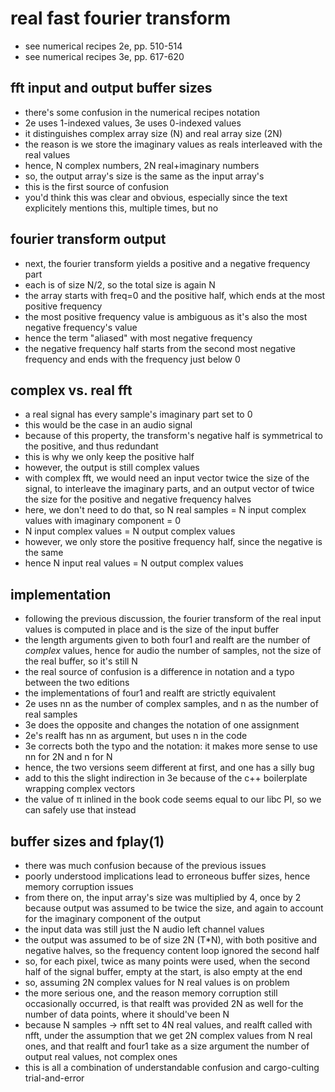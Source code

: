# real fast fourier transform

- see numerical recipes 2e, pp. 510-514
- see numerical recipes 3e, pp. 617-620


## fft input and output buffer sizes

- there's some confusion in the numerical recipes notation
- 2e uses 1-indexed values, 3e uses 0-indexed values
- it distinguishes complex array size (N) and real array size (2N)
- the reason is we store the imaginary values as reals
interleaved with the real values
- hence, N complex numbers, 2N real+imaginary numbers
- so, the output array's size is the same as the input array's
- this is the first source of confusion
- you'd think this was clear and obvious,
especially since the text explicitely mentions this,
multiple times,
but no


## fourier transform output

- next, the fourier transform yields
a positive and a negative frequency part
- each is of size N/2, so the total size is again N
- the array starts with freq=0
and the positive half, which ends at the most positive frequency
- the most positive frequency value is ambiguous
as it's also the most negative frequency's value
- hence the term "aliased" with most negative frequency
- the negative frequency half starts
from the second most negative frequency
and ends with the frequency just below 0


## complex vs. real fft

- a real signal has every sample's imaginary part set to 0
- this would be the case in an audio signal
- because of this property,
the transform's negative half is symmetrical to the positive,
and thus redundant
- this is why we only keep the positive half
- however, the output is still complex values
- with complex fft,
we would need an input vector twice the size of the signal,
to interleave the imaginary parts,
and an output vector of twice the size
for the positive and negative frequency halves
- here, we don't need to do that,
so N real samples = N input complex values
with imaginary component = 0
- N input complex values = N output complex values
- however, we only store the positive frequency half,
since the negative is the same
- hence N input real values = N output complex values


## implementation

- following the previous discussion,
the fourier transform of the real input values
is computed in place
and is the size of the input buffer
- the length arguments given to both four1 and realft
are the number of *complex* values,
hence for audio the number of samples,
not the size of the real buffer,
so it's still N
- the real source of confusion
is a difference in notation and a typo
between the two editions
- the implementations of four1 and realft
are strictly equivalent
- 2e uses nn as the number of complex samples,
and n as the number of real samples
- 3e does the opposite and changes the notation of one assignment
- 2e's realft has nn as argument, but uses n in the code
- 3e corrects both the typo and the notation:
it makes more sense to use nn for 2N and n for N
- hence, the two versions seem different at first,
and one has a silly bug
- add to this the slight indirection in 3e
because of the c++ boilerplate wrapping complex vectors
- the value of π inlined in the book code
seems equal to our libc PI,
so we can safely use that instead


## buffer sizes and fplay(1)

- there was much confusion because of the previous issues
- poorly understood implications lead to erroneous buffer sizes,
hence memory corruption issues
- from there on,
the input array's size was multiplied by 4,
once by 2 because output was assumed to be twice the size,
and again to account for the imaginary component of the output
- the input data was still just the N audio left channel values
- the output was assumed to be of size 2N (T*N),
with both positive and negative halves,
so the frequency content loop ignored the second half
- so, for each pixel,
twice as many points were used,
when the second half of the signal buffer,
empty at the start,
is also empty at the end
- so, assuming 2N complex values for N real values
is on problem
- the more serious one,
and the reason memory corruption still occasionally occurred,
is that realft was provided 2N as well
for the number of data points,
where it should've been N
- because N samples → nfft set to 4N real values,
and realft called with nfft,
under the assumption that we get 2N complex values from N real ones,
and that realft and four1 take as a size argument
the number of output real values,
not complex ones
- this is all a combination of understandable confusion
and cargo-culting trial-and-error
